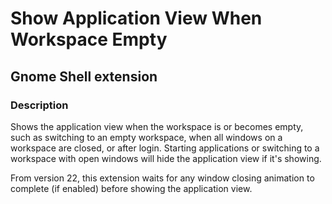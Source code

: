 # Show Application View When Workspace Empty
## Gnome Shell extension

### Description
Shows the application view when the workspace is or becomes empty, such as switching to an empty workspace, when all windows on a workspace are closed, or after login. Starting applications or switching to a workspace with open windows will hide the application view if it's showing.

From version 22, this extension waits for any window closing animation to complete (if enabled) before showing the application view.
